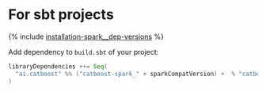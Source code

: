 # For sbt projects

{% include [installation-spark__dep-versions](../_includes/work_src/reusage-installation/spark__dep-versions.md) %}

Add dependency to `build.sbt` of your project:

```scala
libraryDependencies ++= Seq(
  "ai.catboost" %% ("catboost-spark_" + sparkCompatVersion) +  % "catboost_spark_version"
)
```
